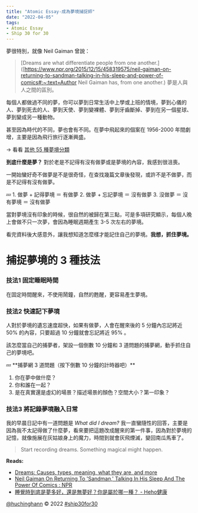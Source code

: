 ```yaml
---
title: "Atomic Essay-成為夢境捕捉師"
date: "2022-04-05"
tags: 
- Atomic Essay
- Ship 30 for 30
---
```


夢很特別，就像 Neil Gaiman 曾說：

> [Dreams are what differentiate people from one another.]([https://www.npr.org/2015/12/15/458319575/neil-gaiman-on-returning-to-sandman-talking-in-his-sleep-and-power-of-comics#:~:text=Author Neil Gaiman has, from one another.) 夢是人與人之間的區別。

每個人都做過不同的夢，你可以夢到日常生活中上學或上班的情境，夢到心儀的人、夢到死去的人、夢到天使、夢到變裸體、夢到牙齒斷掉、夢到在另一個星球、夢到變成另一種動物。

甚至因為時代的不同，夢也會有不同。在夢中飛起來的個案在 1956-2000 年間劇增，主要是因為飛行旅行逐漸興盛。

→ 看看 [其他 55 種夢境分類](https://www.medicalnewstoday.com/articles/284378#:~:text=The%2055%20themes%20identified,%20abortion%0Abeing%20an%20object)


**到底什麼是夢？** 對於老是不記得有沒有做夢或是夢境的內容，我感到很沮喪。

一開始蠻好奇不做夢是不是很奇怪，在查找幾篇文章後發現，或許不是不做夢，而是不記得有沒有做夢。

<aside> 💤 1. 做夢 + 記得夢境 ＝ 有做夢 2. 做夢 + 忘記夢境 ＝ 沒有做夢 3. 沒做夢 ＝ 沒有夢境 ＝ 沒有做夢

</aside>

當對夢境沒有印象的時候，很自然的被歸在第三點，可是多項研究顯示，每個人晚上會做不只一次夢，會因為睡眠週期產生 3-5 次左右的夢境。

看完資料後大感意外，讓我想知道怎麼樣才能記住自己的夢境。**我想，抓住夢境。**



# **捕捉夢境的 3 種技法**

### **技法1 固定睡眠時間**

在固定時間醒來，不使用鬧鐘，自然的甦醒，更容易產生夢境。

### **技法2 快速記下夢境**

人對於夢境的遺忘速度超快，如果有做夢，人會在醒來後的 5 分鐘內忘記將近 50% 的內容，只要超過 10 分鐘就會忘記將近 95% 。

該怎麼當自己的捕夢者，架設一個倒數 10 分鐘和 3 道問題的捕夢網，動手抓住自己的夢境吧。

<aside> 💤 **捕夢網 3 道問題（按下倒數 10 分鐘的計時器吧）**

1.  你在夢中做什麼？
2.  你和誰在一起？
3.  是在真實還是虛幻的場景？描述場景的顏色？空間大小？第一印象？ </aside>

### **技法3 將記錄夢境融入日常**

我的早晨日記中有一道問題是 _What did I dream?_ 我一直蠻隨性的回答，主要是因為我不太記得做了什麼夢，看來要把這題改成醒來的第一件事，因為對於夢境的記憶，就像施展在灰姑娘身上的魔力，時間到就會灰飛煙滅，變回南瓜馬車了。

> Start recording dreams. Something magical might happen.

**Reads:**

-   [Dreams: Causes, types, meaning, what they are, and more](https://www.medicalnewstoday.com/articles/284378)
-   [Neil Gaiman On Returning To 'Sandman,' Talking In His Sleep And The Power Of Comics : NPR](https://www.npr.org/2015/12/15/458319575/neil-gaiman-on-returning-to-sandman-talking-in-his-sleep-and-power-of-comics)
-   [睡覺時到底是夢多好，還是無夢好？你是屬於哪一種？ - Heho健康](https://heho.com.tw/archives/41235)

[@huchinghann](https://www.huchinghann.com/) © 2022 [#ship30for30](https://twitter.com/hashtag/ship30for30)